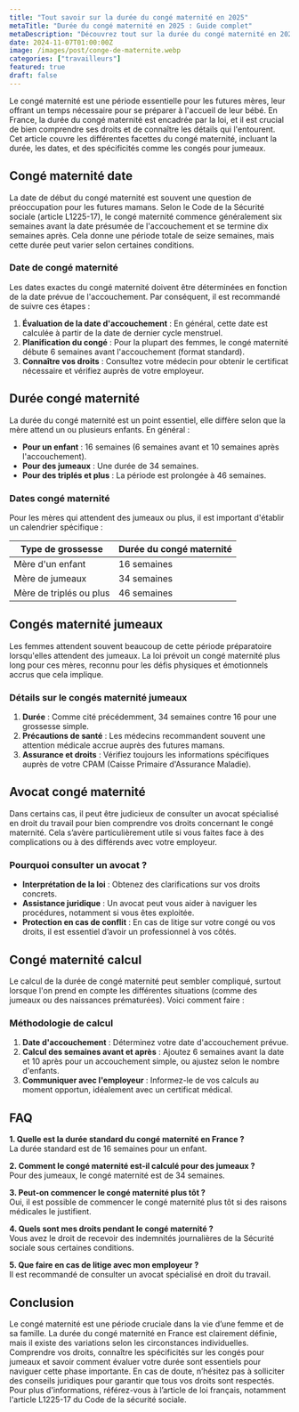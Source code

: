 ```yaml
---
title: "Tout savoir sur la durée du congé maternité en 2025"
metaTitle: "Durée du congé maternité en 2025 : Guide complet"
metaDescription: "Découvrez tout sur la durée du congé maternité en 2025, y compris les dates et les spécificités pour les jumeaux."
date: 2024-11-07T01:00:00Z
image: /images/post/conge-de-maternite.webp
categories: ["travailleurs"]
featured: true
draft: false
---
```


Le congé maternité est une période essentielle pour les futures mères, leur offrant un temps nécessaire pour se préparer à l'accueil de leur bébé. En France, la durée du congé maternité est encadrée par la loi, et il est crucial de bien comprendre ses droits et de connaître les détails qui l'entourent. Cet article couvre les différentes facettes du congé maternité, incluant la durée, les dates, et des spécificités comme les congés pour jumeaux.

## Congé maternité date

La date de début du congé maternité est souvent une question de préoccupation pour les futures mamans. Selon le Code de la Sécurité sociale (article L1225-17), le congé maternité commence généralement six semaines avant la date présumée de l'accouchement et se termine dix semaines après. Cela donne une période totale de seize semaines, mais cette durée peut varier selon certaines conditions.

### Date de congé maternité

Les dates exactes du congé maternité doivent être déterminées en fonction de la date prévue de l'accouchement. Par conséquent, il est recommandé de suivre ces étapes :

1. **Évaluation de la date d'accouchement** : En général, cette date est calculée à partir de la date de dernier cycle menstruel.
2. **Planification du congé** : Pour la plupart des femmes, le congé maternité débute 6 semaines avant l'accouchement (format standard).
3. **Connaître vos droits** : Consultez votre médecin pour obtenir le certificat nécessaire et vérifiez auprès de votre employeur.

## Durée congé maternité

La durée du congé maternité est un point essentiel, elle diffère selon que la mère attend un ou plusieurs enfants. En général :

- **Pour un enfant** : 16 semaines (6 semaines avant et 10 semaines après l'accouchement).
- **Pour des jumeaux** : Une durée de 34 semaines.
- **Pour des triplés et plus** : La période est prolongée à 46 semaines.

### Dates congé maternité

Pour les mères qui attendent des jumeaux ou plus, il est important d'établir un calendrier spécifique :

| Type de grossesse        | Durée du congé maternité |
|-------------------------|--------------------------|
| Mère d'un enfant        | 16 semaines              |
| Mère de jumeaux         | 34 semaines              |
| Mère de triplés ou plus | 46 semaines              |

## Congés maternité jumeaux

Les femmes attendent souvent beaucoup de cette période préparatoire lorsqu'elles attendent des jumeaux. La loi prévoit un congé maternité plus long pour ces mères, reconnu pour les défis physiques et émotionnels accrus que cela implique. 

### Détails sur le congés maternité jumeaux

1. **Durée** : Comme cité précédemment, 34 semaines contre 16 pour une grossesse simple.
2. **Précautions de santé** : Les médecins recommandent souvent une attention médicale accrue auprès des futures mamans.
3. **Assurance et droits** : Vérifiez toujours les informations spécifiques auprès de votre CPAM (Caisse Primaire d'Assurance Maladie).

## Avocat congé maternité

Dans certains cas, il peut être judicieux de consulter un avocat spécialisé en droit du travail pour bien comprendre vos droits concernant le congé maternité. Cela s’avère particulièrement utile si vous faites face à des complications ou à des différends avec votre employeur.

### Pourquoi consulter un avocat ?

- **Interprétation de la loi** : Obtenez des clarifications sur vos droits concrets.
- **Assistance juridique** : Un avocat peut vous aider à naviguer les procédures, notamment si vous êtes exploitée.
- **Protection en cas de conflit** : En cas de litige sur votre congé ou vos droits, il est essentiel d’avoir un professionnel à vos côtés.

## Congé maternité calcul

Le calcul de la durée de congé maternité peut sembler compliqué, surtout lorsque l'on prend en compte les différentes situations (comme des jumeaux ou des naissances prématurées). Voici comment faire :

### Méthodologie de calcul

1. **Date d'accouchement** : Déterminez votre date d'accouchement prévue.
2. **Calcul des semaines avant et après** : Ajoutez 6 semaines avant la date et 10 après pour un accouchement simple, ou ajustez selon le nombre d'enfants.
3. **Communiquer avec l'employeur** : Informez-le de vos calculs au moment opportun, idéalement avec un certificat médical.

## FAQ

**1. Quelle est la durée standard du congé maternité en France ?**  
La durée standard est de 16 semaines pour un enfant.

**2. Comment le congé maternité est-il calculé pour des jumeaux ?**  
Pour des jumeaux, le congé maternité est de 34 semaines.

**3. Peut-on commencer le congé maternité plus tôt ?**  
Oui, il est possible de commencer le congé maternité plus tôt si des raisons médicales le justifient.

**4. Quels sont mes droits pendant le congé maternité ?**  
Vous avez le droit de recevoir des indemnités journalières de la Sécurité sociale sous certaines conditions.

**5. Que faire en cas de litige avec mon employeur ?**  
Il est recommandé de consulter un avocat spécialisé en droit du travail.

## Conclusion

Le congé maternité est une période cruciale dans la vie d’une femme et de sa famille. La durée du congé maternité en France est clairement définie, mais il existe des variations selon les circonstances individuelles. Comprendre vos droits, connaître les spécificités sur les congés pour jumeaux et savoir comment évaluer votre durée sont essentiels pour naviguer cette phase importante. En cas de doute, n’hésitez pas à solliciter des conseils juridiques pour garantir que tous vos droits sont respectés. Pour plus d'informations, référez-vous à l’article de loi français, notamment l'article L1225-17 du Code de la sécurité sociale.